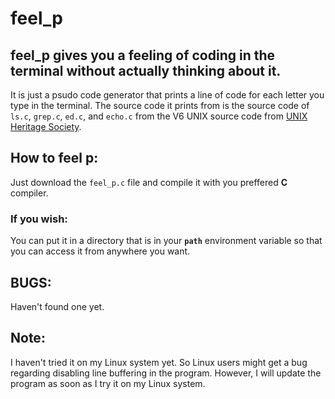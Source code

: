# feel_p
## feel_p gives you a feeling of coding in the terminal without actually thinking about it.

It is just a psudo code generator that prints a line of code for each letter you type in the terminal. The source code it prints from is the source code of `ls.c`, `grep.c`, `ed.c`, and `echo.c` from the V6 UNIX source code from [UNIX Heritage Society](https://www.tuhs.org/).

## How to feel p:

Just download the `feel_p.c` file and compile it with you preffered **C** compiler.

### If you wish:
  You can put it in a directory that is in your **`path`** environment variable so that you can access it from anywhere you want.

## BUGS:
 Haven't found one yet.
 
## Note:
 I haven't tried it on my Linux system yet. So Linux users might get a bug regarding disabling line buffering in the program. However, I will update the program as soon as I try it on my Linux system.
